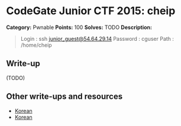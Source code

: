 # CodeGate Junior CTF 2015: cheip

**Category:** Pwnable
**Points:** 100
**Solves:** TODO
**Description:** 

> Login : ssh junior_guest@54.64.29.14
> Password : cguser
> Path : /home/cheip

## Write-up

(TODO)

## Other write-ups and resources

* [Korean](http://err0rless313.tistory.com/entry/CODEGATE-2015-JUNIOR-%EC%98%88%EC%84%A0-WRITE-UP)
* [Korean](http://cd80.tistory.com/64)